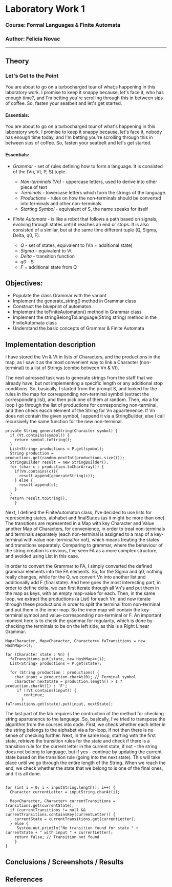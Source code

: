 # Laboratory Work 1

### Course: Formal Languages & Finite Automata
### Author: Felicia Novac

----

## Theory
### Let's Get to the Point
You are about to go on a turbocharged tour of what;s happening in this laboratory work. I promise to keep it snappy because, let's face it, who has enough time?, and I'm betting you're scrolling through this in between sips of coffee. So, fasten your seatbelt and let's get started.

#### Essentials: 

You are about to go on a turbocharged tour of what's happening in this laboratory work. I promise to keep it snappy because, let's face it, nobody has enough time today, and I'm betting you're scrolling through this in between sips of coffee. So, fasten your seatbelt and let's get started.

#### Essentials: 
- *Grammar* - set of rules defining how to form a language. It is consisted of the (Vn, Vt, P, S) tuple.
  - *Non-terminals (Vn)* - uppercase letters, used to derive into other piece of text
  - *Terminals* - lowercase letters which form the strings of the language.
  - *Productions* - rules on how the non-terminals should be converted into terminals and other non-terminals
  - *Starting Symbol* - equivalent of S, the name speaks for itself


- *Finite Automata* - is like a robot that follows a path based on signals, evolving through states until it reaches an end or stops. It is also consisted of a similar, but at the same time different tuple (Q, Sigma, Delta, q0, F).
  - *Q* - set of states, equivalent to (Vn + additional state)
  - *Sigma* - equivalent to Vt
  - *Delta* - transition function
  - *q0* - S
  - *F* = additional state from Q


## Objectives:

* Populate the class Grammar with the variant
* Implement the generate_string() method in Grammar class
* Construct the blueprint of automaton
* Implement the toFiniteAutomaton() method in Grammar class
* Implement the stringBelongToLanguage(String string) method in the FiniteAutomata class
* Understand the basic concepts of Grammar & Finite Automata

## Implementation description

I have stored the Vn & Vt in lists of Characters, and the productions in the map, as I saw it as the most convenient way to link a Character (non-terminal) to a list of Strings (combo between Vn & Vt).

The next adressed task was to generate strings from the staff that we already have, but not implementing a specific length or any additional stop conditions. So, basically, I started from the prompt S, and looked for the rules in the map for corresponding non-terminal symbol (extract the corresponding list), and then pick one of them at random. Then, via a for loop I go through the list of productions for corresponding non-terminal, and then check eacch element of the String for Vn appartenence. If Vn does not contain the given symbol, I append it via a StringBuilder, else I call recursively the same function for the new non-terminal.

```
private String generateString(Character symbol) {
  if (Vt.contains(symbol)) {
    return symbol.toString();
  }
  List<String> productions = P.get(symbol);
  String production = productions.get(random.nextInt(productions.size()));
  StringBuilder result = new StringBuilder();
  for (char c : production.toCharArray()) {
    if(Vn.contains(c)){ 
      result.append(generateString(c));
    } else {
      result.append(c);
    }
  }
  return result.toString();
    }
```

Next, I defined the FiniteAutomaton class, I've decided to use lists for representing states, alphabet and finalStates (as it might be more than one). The transitions are represented in a Map with key Character and Value another Map of Characters, for convenience, in order to treat non-terminals and terminals separately (each non-terminal is assigned to a map of a key-terminal with value non-terminal/or not), which means treating the states and transitions separately. Comparing to grammar, where the behaviour of the string creation is obvious, I've seen FA as a more complex structure, and avoided using List in this case.

In order to convert the Grammar to FA, I simply converted the defined grammar elements into the FA elements. So, for the Sigma and q0, nothing really changes, while for the Q, we convert Vn into another list and additionally add F (final state). And here goes the most interesting part, in order to define delta, we can first iterate through all Vn's and put them in the map as keys, with an empty map-value for each. Then, in the same loop, we extract the productions (a List) for each Vn, and now iterate through these productions in order to split the terminal from non-terminal and put them in the inner map. So the inner map will contain the key-terminal symbol and value-corresponding non-terminal or F. An important moment here is to check the grammar for regularity, which is done by checking the terminals to be on the left side,  as this is a Right Linear Grammar.
```
Map<Character, Map<Character, Character>> faTransitions = new HashMap<>();

for (Character state : Vn) {
  faTransitions.put(state, new HashMap<>());
  List<String> productions = P.get(state);

  for (String production : productions) {
    char input = production.charAt(0); // Terminal symbol
    Character nextState = production.length() > 1 ? production.charAt(1) : 'F'; 
     if (!Vt.contains(input)) {
        continue; 
       }
faTransitions.get(state).put(input, nextState);
```
The last part of the lab requires the contruction of the method for checking string apartenence to the language. So, basically, I've tried to transpose the algorithm from the courses into code. First, we check whether each letter in the string belongs to the alphabet via a for-loop, if not then there is no sense of checking further. Next, in the same loop, starting with the first state, retrieve the transition rules for the state and check if there is a transition rule for the current letter in the current state, if not - the string does not belong to language, but if yes - continue by updating the current state based on the transition rule (going into the next state). This will take place until we go through the entire length of the String. When we reach the end, we check whether the state that we belong to is one of the final ones, and it is all done.
```

for (int i = 0; i < inputString.length(); i++) {
  Character currentLetter = inputString.charAt(i);

  Map<Character, Character> currentTransitions = transitions.get(currentState);
  if (currentTransitions != null && currentTransitions.containsKey(currentLetter)) {
    currentState = currentTransitions.get(currentLetter);
  } else {
     System.out.println("No transition found for state " + currentState + " with input " + currentLetter);
    return false; // Transition not found
    }
}
```

## Conclusions / Screenshots / Results


## References